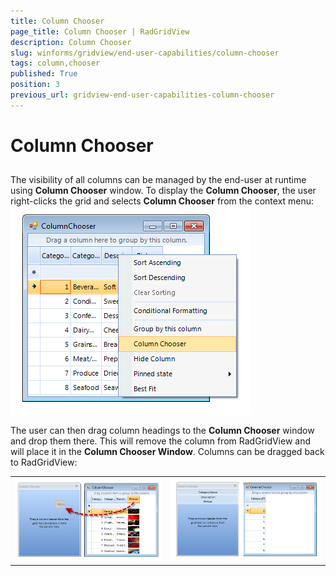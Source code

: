 ```yaml
---
title: Column Chooser
page_title: Column Chooser | RadGridView
description: Column Chooser
slug: winforms/gridview/end-user-capabilities/column-chooser
tags: column,chooser
published: True
position: 3
previous_url: gridview-end-user-capabilities-column-chooser
---
```


# Column Chooser



## 

The visibility of all columns can be managed by the end-user at runtime using __Column Chooser__ window. To display the __Column Chooser__, the user right-clicks the grid and selects __Column Chooser__ from the context menu:<br>![](images/gridview-end-user-capabilities-column-chooser1.png)

The user can then drag column headings to the __Column Chooser__ window and drop them there. This will remove the column from RadGridView and will place it in the __Column Chooser Window__. Columns can be dragged back to RadGridView:

| | |
| ------ | ------ |
| ![](images/gridview-end-user-capabilities-column-chooser2.png) | ![](images/gridview-end-user-capabilities-column-chooser3.png) |
